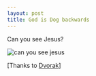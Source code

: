 ```yaml
--- 
layout: post
title: God is Dog backwards
---
```


Can you see Jesus?

![can you see jesus](http://www.dvorak.org/blog/wp-content/uploads/2007/04/can_you_see_jesus.jpg)

[Thanks to [Dvorak](http://www.dvorak.org/blog/?p=10985)]
